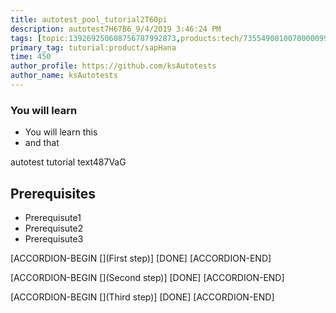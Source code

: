 ```yaml
---
title: autotest_pool_tutorial2T60pi
description: autotest7H67B6_9/4/2019 3:46:24 PM
tags: [topic:139269250608756787992873,products:tech/73554900100700000996,tutorial:experience/advanced]
primary_tag: tutorial:product/sapHana
time: 450
author_profile: https://github.com/ksAutotests
author_name: ksAutotests
---
```

### You will learn
- You will learn this
- and that

autotest tutorial text487VaG

## Prerequisites
- Prerequisute1
- Prerequisute2
- Prerequisute3

[ACCORDION-BEGIN [](First step)]
[DONE]
[ACCORDION-END]

[ACCORDION-BEGIN [](Second step)]
[DONE]
[ACCORDION-END]

[ACCORDION-BEGIN [](Third step)]
[DONE]
[ACCORDION-END]

